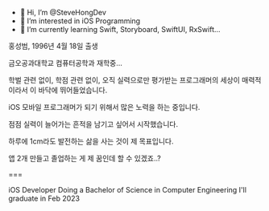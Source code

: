 - 👋 Hi, I’m @SteveHongDev
- 👀 I’m interested in iOS Programming
- 🌱 I’m currently learning Swift, Storyboard, SwiftUI, RxSwift...

<!---
SteveHongDev/SteveHongDev is a ✨ special ✨ repository because its `README.md` (this file) appears on your GitHub profile.
You can click the Preview link to take a look at your changes.
--->

홍성범, 1996년 4월 18일 출생

금오공과대학교 컴퓨터공학과 재학중...

학벌 관련 없이, 학점 관련 없이, 오직 실력으로만 평가받는 프로그래머의 세상이 매력적이라서 이 바닥에 뛰어들었습니다.

iOS 모바일 프로그래머가 되기 위해서 많은 노력을 하는 중입니다.

점점 실력이 늘어가는 흔적을 남기고 싶어서 시작했습니다.

하루에 1cm라도 발전하는 삶을 사는 것이 제 목표입니다.

앱 2개 만들고 졸업하는 게 제 꿈인데 할 수 있겠죠..?

===

iOS Developer
Doing a Bachelor of Science in Computer Engineering
I'll graduate in Feb 2023

